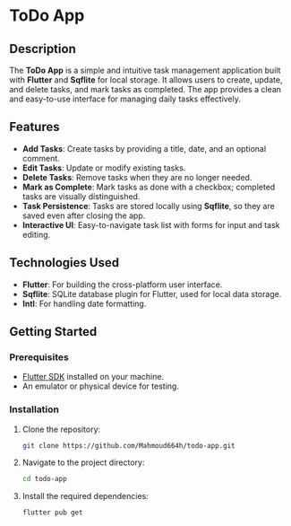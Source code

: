 # ToDo App

## Description

The **ToDo App** is a simple and intuitive task management application built with **Flutter** and **Sqflite** for local storage. It allows users to create, update, and delete tasks, and mark tasks as completed. The app provides a clean and easy-to-use interface for managing daily tasks effectively.

## Features

- **Add Tasks**: Create tasks by providing a title, date, and an optional comment.
- **Edit Tasks**: Update or modify existing tasks.
- **Delete Tasks**: Remove tasks when they are no longer needed.
- **Mark as Complete**: Mark tasks as done with a checkbox; completed tasks are visually distinguished.
- **Task Persistence**: Tasks are stored locally using **Sqflite**, so they are saved even after closing the app.
- **Interactive UI**: Easy-to-navigate task list with forms for input and task editing.

## Technologies Used

- **Flutter**: For building the cross-platform user interface.
- **Sqflite**: SQLite database plugin for Flutter, used for local data storage.
- **Intl**: For handling date formatting.

## Getting Started

### Prerequisites

- [Flutter SDK](https://flutter.dev/docs/get-started/install) installed on your machine.
- An emulator or physical device for testing.

### Installation

1. Clone the repository:

   ```bash
   git clone https://github.com/Mahmoud664h/todo-app.git
   ```

2. Navigate to the project directory:

   ```bash
   cd todo-app
   ```

3. Install the required dependencies:

   ```bash
   flutter pub get
   ```

